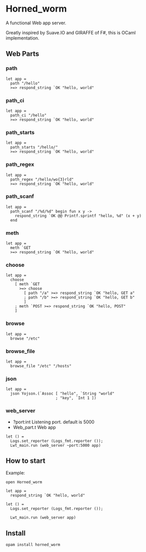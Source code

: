 # Horned_worm

A functional Web app server.

Greatly inspired by Suave.IO and GIRAFFE of F#, this is OCaml implementation.


## Web Parts

### path

    let app =
      path "/hello"
      >=> respond_string `OK "hello, world"

### path_ci

    let app =
      path_ci "/hello"
      >=> respond_string `OK "hello, world"

### path_starts

    let app =
      path_starts "/hello/"
      >=> respond_string `OK "hello, world"

### path_regex

    let app =
      path_regex "/hello/wo{3}rld"
      >=> respond_string `OK "hello, world"

### path_scanf

    let app =
      path_scanf "/%d/%d" begin fun x y ->
        respond_string `OK @@ Printf.sprintf "hello, %d" (x + y)
      end

### meth

    let app =
      meth `GET
      >=> respond_string `OK "hello, world"

### choose

    let app =
      choose
        [ meth `GET
          >=> choose
            [ path "/a" >=> respond_string `OK "hello, GET a"
            ; path "/b" >=> respond_string `OK "hello, GET b"
            ]
        ; meth `POST >=> respond_string `OK "hello, POST"
        ]

### browse

    let app =
      browse "/etc"

### browse_file

    let app =
      browse_file "/etc" "/hosts"

### json

    let app =
      json Yojson.(`Assoc [ "hello", `String "world"
                          ; "key", `Int 1 ])


### web_server

- ?port:int  Listening port. default is 5000
- Web_part.t Web app

```
let () =
  Logs.set_reporter (Logs_fmt.reporter ());
  Lwt_main.run (web_server ~port:5000 app)
```


## How to start

Example:

    open Horned_worm

    let app =
      respond_string `OK "hello, world"

    let () =
      Logs.set_reporter (Logs_fmt.reporter ());

      Lwt_main.run (web_server app)

## Install

    opam install horned_worm
